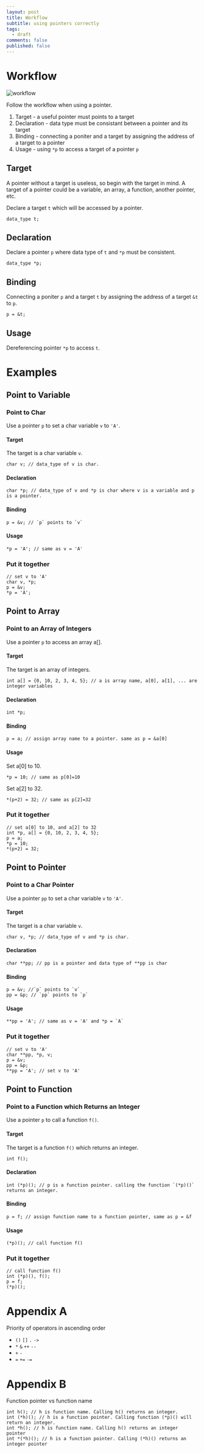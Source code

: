 ```yaml
---
layout: post
title: Workflow
subtitle: using pointers correctly
tags:
  - draft
comments: false
published: false
---
```


# Workflow

![workflow](img/workflow.png)

Follow the workflow when using a pointer.

1. Target - a useful pointer must points to a target
1. Declaration - data type must be consistant between a pointer and its target
1. Binding - connecting a poniter and a target by assigning the address of a target to a pointer
1. Usage - using `*p` to access a target of a pointer `p`

## Target

A pointer without a target is useless, so begin with the target in mind. 
A target of a pointer could be a variable, an array, a function, another pointer, etc.


Declare a target `t` which will be accessed by a pointer.

```
data_type t; 
```

## Declaration

Declare a pointer `p` where data type of `t` and `*p` must be consistent.

```
data_type *p; 
```

## Binding

Connecting a poniter `p` and a target `t` by assigning the address of a target `&t` to `p`.


```
p = &t;
```

## Usage

Dereferencing pointer `*p` to access `t`.



# Examples

## Point to Variable

### Point to Char

Use a pointer `p` to set a char variable `v` to `'A'`.

#### Target

The target is a char variable `v`.

```
char v; // data_type of v is char.
```


#### Declaration
```
char *p; // data_type of v and *p is char where v is a variable and p is a pointer.
```

#### Binding
```
p = &v; // `p` points to `v`
```


#### Usage

```
*p = 'A'; // same as v = 'A'
```

### Put it together

```
// set v to 'A'
char v, *p;
p = &v;
*p = 'A';
```


## Point to Array

### Point to an Array of Integers

Use a pointer `p` to access an array a[].

#### Target

The target is an array of integers.

```
int a[] = {0, 10, 2, 3, 4, 5}; // a is array name, a[0], a[1], ... are integer variables
```


#### Declaration
```
int *p;
```

#### Binding
```
p = a; // assign array name to a pointer. same as p = &a[0]
```


#### Usage

Set a[0] to 10.
```
*p = 10; // same as p[0]=10
```

Set a[2] to 32.
```
*(p+2) = 32; // same as p[2]=32
```

### Put it together

```
// set a[0] to 10, and a[2] to 32
int *p, a[] = {0, 10, 2, 3, 4, 5};
p = a;
*p = 10;
*(p+2) = 32;
```


## Point to Pointer


### Point to a Char Pointer

Use a pointer `pp` to set a char variable `v` to `'A'`.

#### Target

The target is a char variable `v`.

```
char v, *p; // data_type of v and *p is char.
```


#### Declaration
```
char **pp; // pp is a pointer and data type of **pp is char
```

#### Binding
```
p = &v; //`p` points to `v`
pp = &p; // `pp` points to `p`
```


#### Usage

```
**pp = 'A'; // same as v = 'A' and *p = `A`
```

### Put it together

```
// set v to 'A'
char **pp, *p, v;
p = &v;
pp = &p;
**pp = 'A'; // set v to 'A'
```


## Point to Function

### Point to a Function which Returns an Integer

Use a pointer `p` to call a function `f()`.


#### Target

The target is a function `f()` which returns an integer.
```
int f();
```

#### Declaration


```
int (*p)(); // p is a function pointer. calling the function `(*p)()` returns an integer.
```



#### Binding
```
p = f; // assign function name to a function pointer, same as p = &f
```


#### Usage
```
(*p)(); // call function f()
```

### Put it together

```
// call function f()
int (*p)(), f();
p = f;
(*p)();
```


# Appendix A

Priority of operators in ascending order

* `()` `[]` `.` `->`  
* `*` `&` `++` `--`  
* `+` `-`  
* `=` `+=` `-=`



# Appendix B

Function pointer vs function name
```
int h(); // h is function name. Calling h() returns an integer.
int (*h)(); // h is a function pointer. Calling function (*p)() will return an integer.
int *h(); // h is function name. Calling h() returns an integer pointer
int *(*h)(); // h is a function pointer. Calling (*h)() returns an integer pointer
```
